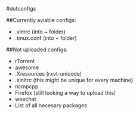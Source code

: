 #dotconfigs

##Currently aviable configs:
- .vimrc (into ~ folder)
- .tmux.conf (into ~ folder)
 
##Not uploaded configs:
- rTorrent
- awesome
- .Xresources (rxvt-unicode)
- .xinitrc (this might be unique for every machine)
- ncmpcpp
- Firefox (still looking a way to upload this)
- weechat
- List of all necesary packages
